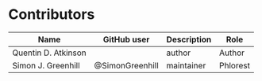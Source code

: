 # Contributors

Name                           | GitHub user     | Description | Role
---                            | ---             | ---         | ---
Quentin D. Atkinson            |                 | author      | Author
Simon J. Greenhill             | @SimonGreenhill | maintainer  | Phlorest
